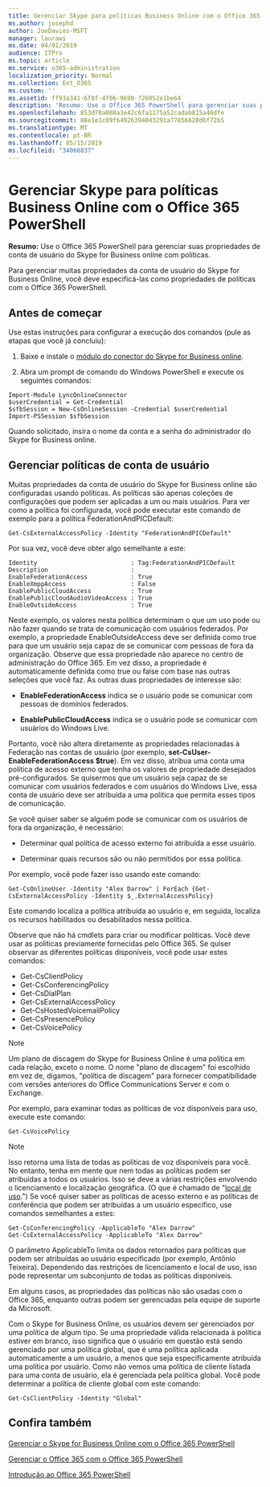 ```yaml
---
title: Gerenciar Skype para políticas Business Online com o Office 365 PowerShell
ms.author: josephd
author: JoeDavies-MSFT
manager: laurawi
ms.date: 04/01/2019
audience: ITPro
ms.topic: article
ms.service: o365-administration
localization_priority: Normal
ms.collection: Ent_O365
ms.custom: ''
ms.assetid: ff93a341-6f0f-4f06-9690-726052e1be64
description: 'Resumo: Use o Office 365 PowerShell para gerenciar suas propriedades de conta de usuário do Skype for Business online com políticas.'
ms.openlocfilehash: 853d70a008a3e42c6fa1175a52cadab815a46dfe
ms.sourcegitcommit: 08e1e1c09f64926394043291a77856620d6f72b5
ms.translationtype: MT
ms.contentlocale: pt-BR
ms.lasthandoff: 05/15/2019
ms.locfileid: "34068837"
---
```

# <a name="manage-skype-for-business-online-policies-with-office-365-powershell"></a>Gerenciar Skype para políticas Business Online com o Office 365 PowerShell

 **Resumo:** Use o Office 365 PowerShell para gerenciar suas propriedades de conta de usuário do Skype for Business online com políticas.
  
Para gerenciar muitas propriedades da conta de usuário do Skype for Business Online, você deve especificá-las como propriedades de políticas com o Office 365 PowerShell.
  
## <a name="before-you-begin"></a>Antes de começar

Use estas instruções para configurar a execução dos comandos (pule as etapas que você já concluiu):
  
1. Baixe e instale o [módulo do conector do Skype for Business online](https://www.microsoft.com/download/details.aspx?id=39366).
    
2. Abra um prompt de comando do Windows PowerShell e execute os seguintes comandos: 
    
```
Import-Module LyncOnlineConnector
$userCredential = Get-Credential
$sfbSession = New-CsOnlineSession -Credential $userCredential
Import-PSSession $sfbSession
  ```

Quando solicitado, insira o nome da conta e a senha do administrador do Skype for Business online.
    
## <a name="manage-user-account-policies"></a>Gerenciar políticas de conta de usuário

Muitas propriedades da conta de usuário do Skype for Business online são configuradas usando políticas. As políticas são apenas coleções de configurações que podem ser aplicadas a um ou mais usuários. Para ver como a política foi configurada, você pode executar este comando de exemplo para a política FederationAndPICDefault:
  
```
Get-CsExternalAccessPolicy -Identity "FederationAndPICDefault"
```

Por sua vez, você deve obter algo semelhante a este:
  
```
Identity                          : Tag:FederationAndPICDefault
Description                       :
EnableFederationAccess            : True
EnableXmppAccess                  : False
EnablePublicCloudAccess           : True
EnablePublicCloudAudioVideoAccess : True
EnableOutsideAccess               : True
```

Neste exemplo, os valores nesta política determinam o que um uso pode ou não fazer quando se trata de comunicação com usuários federados. Por exemplo, a propriedade EnableOutsideAccess deve ser definida como true para que um usuário seja capaz de se comunicar com pessoas de fora da organização. Observe que essa propriedade não aparece no centro de administração do Office 365. Em vez disso, a propriedade é automaticamente definida como true ou false com base nas outras seleções que você faz. As outras duas propriedades de interesse são:
  
- **EnableFederationAccess** indica se o usuário pode se comunicar com pessoas de domínios federados.
    
- **EnablePublicCloudAccess** indica se o usuário pode se comunicar com usuários do Windows Live.
    
Portanto, você não altera diretamente as propriedades relacionadas à Federação nas contas de usuário (por exemplo, **set-CsUser-EnableFederationAccess $true**). Em vez disso, atribua uma conta uma política de acesso externo que tenha os valores de propriedade desejados pré-configurados. Se quisermos que um usuário seja capaz de se comunicar com usuários federados e com usuários do Windows Live, essa conta de usuário deve ser atribuída a uma política que permita esses tipos de comunicação.
  
Se você quiser saber se alguém pode se comunicar com os usuários de fora da organização, é necessário:
  
- Determinar qual política de acesso externo foi atribuída a esse usuário.
    
- Determinar quais recursos são ou não permitidos por essa política.
    
Por exemplo, você pode fazer isso usando este comando:
  
```
Get-CsOnlineUser -Identity "Alex Darrow" | ForEach {Get-CsExternalAccessPolicy -Identity $_.ExternalAccessPolicy}
```

Este comando localiza a política atribuída ao usuário e, em seguida, localiza os recursos habilitados ou desabilitados nessa política.
  
Observe que não há cmdlets para criar ou modificar políticas. Você deve usar as políticas previamente fornecidas pelo Office 365. Se quiser observar as diferentes políticas disponíveis, você pode usar estes comandos:
  
- Get-CsClientPolicy       
- Get-CsConferencingPolicy        
- Get-CsDialPlan            
- Get-CsExternalAccessPolicy                         
- Get-CsHostedVoicemailPolicy                        
- Get-CsPresencePolicy                               
- Get-CsVoicePolicy                                  

> [!NOTE]
> Um plano de discagem do Skype for Business Online é uma política em cada relação, exceto o nome. O nome "plano de discagem" foi escolhido em vez de, digamos, "política de discagem" para fornecer compatibilidade com versões anteriores do Office Communications Server e com o Exchange. 
  
Por exemplo, para examinar todas as políticas de voz disponíveis para uso, execute este comando:
  
```
Get-CsVoicePolicy
```

> [!NOTE]
> Isso retorna uma lista de todas as políticas de voz disponíveis para você. No entanto, tenha em mente que nem todas as políticas podem ser atribuídas a todos os usuários. Isso se deve a várias restrições envolvendo o licenciamento e localização geográfica. (O que é chamado de "[local de uso](https://msdn.microsoft.com/en-us/library/azure/dn194136.aspx).") Se você quiser saber as políticas de acesso externo e as políticas de conferência que podem ser atribuídas a um usuário específico, use comandos semelhantes a estes: 

```
Get-CsConferencingPolicy -ApplicableTo "Alex Darrow"
Get-CsExternalAccessPolicy -ApplicableTo "Alex Darrow"
```

O parâmetro ApplicableTo limita os dados retornados para políticas que podem ser atribuídas ao usuário especificado (por exemplo, Antônio Teixeira). Dependendo das restrições de licenciamento e local de uso, isso pode representar um subconjunto de todas as políticas disponíveis. 
  
Em alguns casos, as propriedades das políticas não são usadas com o Office 365, enquanto outras podem ser gerenciadas pela equipe de suporte da Microsoft. 
  
Com o Skype for Business Online, os usuários devem ser gerenciados por uma política de algum tipo. Se uma propriedade válida relacionada à política estiver em branco, isso significa que o usuário em questão está sendo gerenciado por uma política global, que é uma política aplicada automaticamente a um usuário, a menos que seja especificamente atribuída uma política por usuário. Como não vemos uma política de cliente listada para uma conta de usuário, ela é gerenciada pela política global. Você pode determinar a política de cliente global com este comando:
  
```
Get-CsClientPolicy -Identity "Global"
```

## <a name="see-also"></a>Confira também

#### 

[Gerenciar o Skype for Business Online com o Office 365 PowerShell](manage-skype-for-business-online-with-office-365-powershell.md)
  
[Gerenciar o Office 365 com o Office 365 PowerShell](manage-office-365-with-office-365-powershell.md)
  
[Introdução ao Office 365 PowerShell](getting-started-with-office-365-powershell.md)

